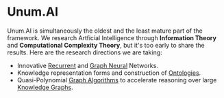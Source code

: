 # Unum.AI

Unum.AI is simultaneously the oldest and the least mature part of the framework. We research Artficial Intelligence through **Information Theory** and **Computational Complexity Theory**, but it's too early to share the results. Here are the research directions we are taking:

- Innovative [Recurrent](https://en.wikipedia.org/wiki/Recurrent_neural_network) and [Graph Neural](https://arxiv.org/abs/1901.00596) Networks.
- Knowledge representation forms and construction of [Ontologies](https://en.wikipedia.org/wiki/Ontology_(information_science)).
- Quasi-Polynomial [Graph Algorithms](https://en.wikipedia.org/wiki/Category:Graph_algorithms) to accelerate reasoning over large [Knowledge Graphs](https://en.wikipedia.org/wiki/Knowledge_Graph).
